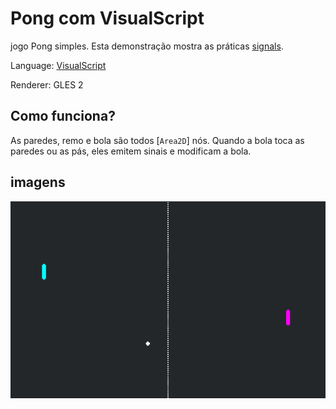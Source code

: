 # Pong com VisualScript

jogo Pong simples. Esta demonstração mostra as práticas
[signals](https://docs.godotengine.org/en/latest/getting_started/step_by_step/signals.html).

Language: [VisualScript](https://docs.godotengine.org/en/latest/tutorials/scripting/visual_script/index.html)

Renderer: GLES 2


## Como funciona?

As paredes, remo e bola são todos
[`Area2D`]
nós. Quando a bola toca as paredes ou as pás,
eles emitem sinais e modificam a bola.

## imagens

![Screenshot](screenshots/pong.png)
